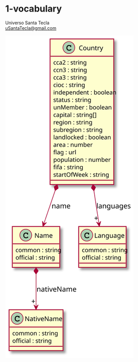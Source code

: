 # 1-vocabulary
Universo Santa Tecla  
[uSantaTecla@gmail.com](mailto:uSantaTecla@gmail.com)  

![Vocabulario](./vocabulary.svg) 